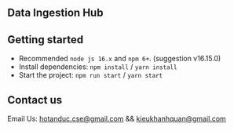 ## Data Ingestion Hub



## Getting started

- Recommended `node js 16.x` and `npm 6+`. (suggestion v16.15.0)
- Install dependencies: `npm install` / `yarn install`
- Start the project: `npm run start` / `yarn start`


## Contact us

Email Us: hotanduc.cse@gmail.com && kieukhanhquan@gmail.com
